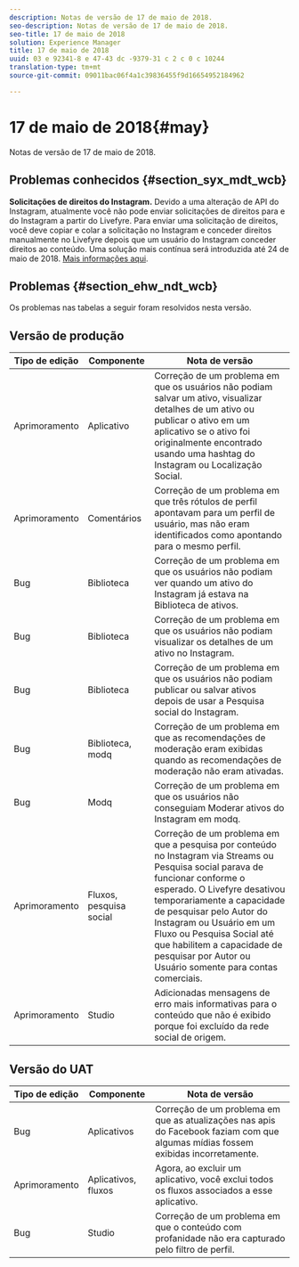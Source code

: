```yaml
---
description: Notas de versão de 17 de maio de 2018.
seo-description: Notas de versão de 17 de maio de 2018.
seo-title: 17 de maio de 2018
solution: Experience Manager
title: 17 de maio de 2018
uuid: 03 e 92341-8 e 47-43 dc -9379-31 c 2 c 0 c 10244
translation-type: tm+mt
source-git-commit: 09011bac06f4a1c39836455f9d16654952184962

---
```



# 17 de maio de 2018{#may}

Notas de versão de 17 de maio de 2018.

## Problemas conhecidos {#section_syx_mdt_wcb}

**Solicitações de direitos do Instagram.** Devido a uma alteração de API do Instagram, atualmente você não pode enviar solicitações de direitos para e do Instagram a partir do Livefyre. Para enviar uma solicitação de direitos, você deve copiar e colar a solicitação no Instagram e conceder direitos manualmente no Livefyre depois que um usuário do Instagram conceder direitos ao conteúdo. Uma solução mais contínua será introduzida até 24 de maio de 2018. [Mais informações aqui](/help/using/c-anouncements.md#c_anouncements).

## Problemas {#section_ehw_ndt_wcb}

Os problemas nas tabelas a seguir foram resolvidos nesta versão.

## Versão de produção

| **Tipo de edição** | **Componente** | **Nota de versão** |
|---|---|---|
| Aprimoramento | Aplicativo | Correção de um problema em que os usuários não podiam salvar um ativo, visualizar detalhes de um ativo ou publicar o ativo em um aplicativo se o ativo foi originalmente encontrado usando uma hashtag do Instagram ou Localização Social. |
| Aprimoramento | Comentários | Correção de um problema em que três rótulos de perfil apontavam para um perfil de usuário, mas não eram identificados como apontando para o mesmo perfil. |
| Bug | Biblioteca | Correção de um problema em que os usuários não podiam ver quando um ativo do Instagram já estava na Biblioteca de ativos. |
| Bug | Biblioteca | Correção de um problema em que os usuários não podiam visualizar os detalhes de um ativo no Instagram. |
| Bug | Biblioteca | Correção de um problema em que os usuários não podiam publicar ou salvar ativos depois de usar a Pesquisa social do Instagram. |
| Bug | Biblioteca, modq | Correção de um problema em que as recomendações de moderação eram exibidas quando as recomendações de moderação não eram ativadas. |
| Bug | Modq | Correção de um problema em que os usuários não conseguiam Moderar ativos do Instagram em modq. |
| Aprimoramento | Fluxos, pesquisa social | Correção de um problema em que a pesquisa por conteúdo no Instagram via Streams ou Pesquisa social parava de funcionar conforme o esperado. O Livefyre desativou temporariamente a capacidade de pesquisar pelo Autor do Instagram ou Usuário em um Fluxo ou Pesquisa Social até que habilitem a capacidade de pesquisar por Autor ou Usuário somente para contas comerciais. |
| Aprimoramento | Studio | Adicionadas mensagens de erro mais informativas para o conteúdo que não é exibido porque foi excluído da rede social de origem. |

## Versão do UAT

| **Tipo de edição** | **Componente** | **Nota de versão** |
|---|---|---|
| Bug | Aplicativos | Correção de um problema em que as atualizações nas apis do Facebook faziam com que algumas mídias fossem exibidas incorretamente. |
| Aprimoramento | Aplicativos, fluxos | Agora, ao excluir um aplicativo, você exclui todos os fluxos associados a esse aplicativo. |
| Bug | Studio | Correção de um problema em que o conteúdo com profanidade não era capturado pelo filtro de perfil. |

